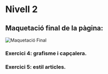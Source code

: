 # Nivell 2

## Maquetació final de la pàgina:

![Maquetació Final](https://raw.githubusercontent.com/dileine/React-Sprint1/main/Nivell2/img/maquetacioFinal.png)

### Exercici 4: grafisme i capçalera.

### Exercici 5: estil articles.
